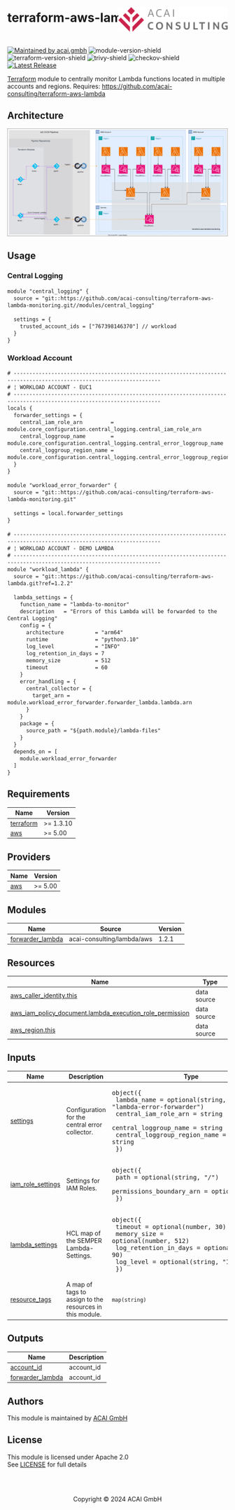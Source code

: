 # terraform-aws-lambda-monitoring

<!-- LOGO -->
<div style="text-align: right; margin-top: -60px;">
<a href="https://acai.gmbh">
  <img src="https://github.com/acai-consulting/acai.public/raw/main/logo/logo_github_readme.png" alt="acai logo" title="ACAI"  width="250" /></a>
</div>
</br>

<!-- SHIELDS -->
[![Maintained by acai.gmbh][acai-shield]][acai-url]
![module-version-shield]
![terraform-version-shield]
![trivy-shield]
![checkov-shield]
[![Latest Release][release-shield]][release-url]

<!-- DESCRIPTION -->
[Terraform][terraform-url] module to centrally monitor Lambda functions located in multiple accounts and regions.
Requires: https://github.com/acai-consulting/terraform-aws-lambda

<!-- ARCHITECTURE -->
## Architecture
![architecture](https://raw.githubusercontent.com/acai-consulting/terraform-aws-lambda-monitoring/main/docs/terraform-aws-lambda-monitoring.svg)

<!-- USAGE -->
## Usage

### Central Logging
```hcl
module "central_logging" {
  source = "git::https://github.com/acai-consulting/terraform-aws-lambda-monitoring.git//modules/central_logging"

  settings = {
    trusted_account_ids = ["767398146370"] // workload
  }
}
```

### Workload Account
```hcl
# ---------------------------------------------------------------------------------------------------------------------
# ¦ WORKLOAD ACCOUNT - EUC1
# ---------------------------------------------------------------------------------------------------------------------
locals {
  forwarder_settings = {
    central_iam_role_arn         = module.core_configuration.central_logging.central_iam_role_arn
    central_loggroup_name        = module.core_configuration.central_logging.central_error_loggroup_name
    central_loggroup_region_name = module.core_configuration.central_logging.central_error_loggroup_region_name
  }
}

module "workload_error_forwarder" {
  source = "git::https://github.com/acai-consulting/terraform-aws-lambda-monitoring.git"

  settings = local.forwarder_settings
}

# ---------------------------------------------------------------------------------------------------------------------
# ¦ WORKLOAD ACCOUNT - DEMO LAMBDA
# ---------------------------------------------------------------------------------------------------------------------
module "workload_lambda" {
  source = "git::https://github.com/acai-consulting/terraform-aws-lambda.git?ref=1.2.2"

  lambda_settings = {
    function_name = "lambda-to-monitor"
    description   = "Errors of this Lambda will be forwarded to the Central Logging"
    config = {
      architecture          = "arm64"
      runtime               = "python3.10"
      log_level             = "INFO"
      log_retention_in_days = 7
      memory_size           = 512
      timeout               = 60
    }
    error_handling = {
      central_collector = {
        target_arn = module.workload_error_forwarder.forwarder_lambda.lambda.arn
      }
    }
    package = {
      source_path = "${path.module}/lambda-files"
    }
  }
  depends_on = [
    module.workload_error_forwarder
  ]
}
```

<!-- BEGIN_TF_DOCS -->
## Requirements

| Name | Version |
|------|---------|
| <a name="requirement_terraform"></a> [terraform](#requirement\_terraform) | >= 1.3.10 |
| <a name="requirement_aws"></a> [aws](#requirement\_aws) | >= 5.00 |

## Providers

| Name | Version |
|------|---------|
| <a name="provider_aws"></a> [aws](#provider\_aws) | >= 5.00 |

## Modules

| Name | Source | Version |
|------|--------|---------|
| <a name="module_forwarder_lambda"></a> [forwarder\_lambda](#module\_forwarder\_lambda) | acai-consulting/lambda/aws | 1.2.1 |

## Resources

| Name | Type |
|------|------|
| [aws_caller_identity.this](https://registry.terraform.io/providers/hashicorp/aws/latest/docs/data-sources/caller_identity) | data source |
| [aws_iam_policy_document.lambda_execution_role_permission](https://registry.terraform.io/providers/hashicorp/aws/latest/docs/data-sources/iam_policy_document) | data source |
| [aws_region.this](https://registry.terraform.io/providers/hashicorp/aws/latest/docs/data-sources/region) | data source |

## Inputs

| Name | Description | Type | Default | Required |
|------|-------------|------|---------|:--------:|
| <a name="input_settings"></a> [settings](#input\_settings) | Configuration for the central error collector. | <pre>object({<br>    lambda_name                  = optional(string, "lambda-error-forwarder")<br>    central_iam_role_arn         = string<br>    central_loggroup_name        = string<br>    central_loggroup_region_name = string<br>  })</pre> | n/a | yes |
| <a name="input_iam_role_settings"></a> [iam\_role\_settings](#input\_iam\_role\_settings) | Settings for IAM Roles. | <pre>object({<br>    path                     = optional(string, "/")<br>    permissions_boundary_arn = optional(string)<br>  })</pre> | <pre>{<br>  "path": "/",<br>  "permissions_boundary_arn": null<br>}</pre> | no |
| <a name="input_lambda_settings"></a> [lambda\_settings](#input\_lambda\_settings) | HCL map of the SEMPER Lambda-Settings. | <pre>object({<br>    timeout               = optional(number, 30)<br>    memory_size           = optional(number, 512)<br>    log_retention_in_days = optional(number, 90)<br>    log_level             = optional(string, "INFO")<br>  })</pre> | <pre>{<br>  "log_level": "INFO",<br>  "log_retention_in_days": 90,<br>  "memory_size": 512,<br>  "timeout": 60<br>}</pre> | no |
| <a name="input_resource_tags"></a> [resource\_tags](#input\_resource\_tags) | A map of tags to assign to the resources in this module. | `map(string)` | `{}` | no |

## Outputs

| Name | Description |
|------|-------------|
| <a name="output_account_id"></a> [account\_id](#output\_account\_id) | account\_id |
| <a name="output_forwarder_lambda"></a> [forwarder\_lambda](#output\_forwarder\_lambda) | account\_id |
<!-- END_TF_DOCS -->

<!-- AUTHORS -->
## Authors

This module is maintained by [ACAI GmbH][acai-url]

<!-- LICENSE -->
## License

This module is licensed under Apache 2.0
<br />
See [LICENSE][license-url] for full details

<!-- COPYRIGHT -->
<br />
<br />
<p align="center">Copyright &copy; 2024 ACAI GmbH</p>

<!-- MARKDOWN LINKS & IMAGES -->
[acai-url]: https://acai.gmbh
[acai-shield]: https://img.shields.io/badge/maintained_by-acai.gmbh-CB224B?style=flat
[module-version-shield]: https://img.shields.io/badge/module_version-1.0.1-CB224B?style=flat
[terraform-version-shield]: https://img.shields.io/badge/tf-%3E%3D1.3.10-blue.svg?style=flat&color=blueviolet
[trivy-shield]: https://img.shields.io/badge/trivy-passed-green
[checkov-shield]: https://img.shields.io/badge/checkov-passed-green
[release-shield]: https://img.shields.io/github/v/release/acai-consulting/terraform-aws-lambda-monitoring?style=flat&color=success
[release-url]: https://github.com/acai-consulting/terraform-aws-lambda-monitoring/releases
[license-url]: ./LICENSE
[terraform-url]: https://www.terraform.io
